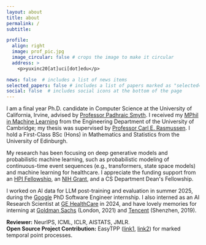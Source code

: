 ```yaml
---
layout: about
title: about
permalink: /
subtitle: 

profile:
  align: right
  image: prof_pic.jpg
  image_circular: false # crops the image to make it circular
  address: >
    <p>yuxinc20[at]uci[dot]edu</p>

news: false  # includes a list of news items
selected_papers: false # includes a list of papers marked as "selected={true}"
social: false  # includes social icons at the bottom of the page
---
```


I am a final year Ph.D. candidate in Computer Science at the University of California, Irvine, advised by [Professor Padhraic Smyth](https://www.ics.uci.edu/~smyth/). I received my [MPhil in Machine Learning](https://www.mlmi.eng.cam.ac.uk/) from the Engineering Department of the University of Cambridge; my thesis was supervised by [Professor Carl E. Rasmussen](https://mlg.eng.cam.ac.uk/carl/). I hold a First-Class BSc (Hons) in Mathematics and Statistics from the University of Edinburgh.

My research has been focusing on deep generative models and probabilistic machine learning, such as probabilistic modeling of continuous-time event sequences (e.g., transformers, state space models) and machine learning for healthcare. I appreciate the funding support from an [HPI Fellowship](https://hpi.ics.uci.edu/students/), an [NIH Grant](https://www.ics.uci.edu/community/news/view_news?id=2090), and a CS Department Dean's Fellowship.


I worked on AI data for LLM post-training and evaluation in summer 2025, during the [Google](https://www.google.com) PhD Software Engineer internship. I also interned as an AI Research Scientist at [GE HealthCare](https://www.gehealthcare.com/) in 2024, and have lovely memories for interning at [Goldman Sachs](https://www.goldmansachs.com/) (London, 2021) and [Tencent](https://www.tencent.com/) (Shenzhen, 2019).

**Reviewer:** NeurIPS, ICML, ICLR, AISTATS, JMLR.\
**Open Source Project Contribution:** EasyTPP ([link1](https://github.com/ant-research/EasyTemporalPointProcess/pull/48), [link2](https://github.com/ant-research/EasyTemporalPointProcess/pull/73/)) for marked temporal point processes.
